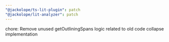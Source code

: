 ```yaml
---
"@jackolope/ts-lit-plugin": patch
"@jackolope/lit-analyzer": patch
---
```


chore: Remove unused getOutliningSpans logic related to old code collapse implementation
